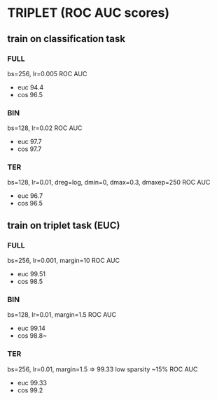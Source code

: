 # TRIPLET (ROC AUC scores)

## train on classification task

### FULL
bs=256, lr=0.005
ROC AUC
- euc 94.4
- cos 96.5
  
### BIN
bs=128, lr=0.02
ROC AUC
- euc 97.7
- cos 97.7
  
### TER
bs=128, lr=0.01, dreg=log, dmin=0, dmax=0.3, dmaxep=250
ROC AUC
- euc 96.7
- cos 96.5



## train on triplet task (EUC)

### FULL
bs=256, lr=0.001, margin=10
ROC AUC
- euc 99.51
- cos 98.5
  
### BIN
bs=128, lr=0.01, margin=1.5
ROC AUC
- euc 99.14
- cos 98.8~

### TER
bs=256, lr=0.01, margin=1.5 => 99.33
low sparsity ~15%
ROC AUC
- euc 99.33
- cos 99.2
